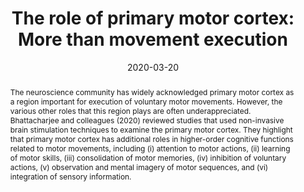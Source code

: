---
abstract: 'The neuroscience community has widely acknowledged primary motor cortex as a region important for execution of voluntary motor movements. However, the various other roles that this region plays are often underappreciated. Bhattacharjee and colleagues (2020) reviewed studies that used non-invasive brain stimulation techniques to examine the primary motor cortex. They highlight that primary motor cortex has additional roles in higher-order cognitive functions related to motor movements, including (i) attention to motor actions, (ii) learning of motor skills, (iii) consolidation of motor memories, (iv) inhibition of voluntary actions, (v) observation and mental imagery of motor sequences, and (vi) integration of sensory information.'
authors:
- Sagarika Bhattacharjee
- Rajan Kashyap
- Turki Abualait
- S. H. Annabel Chen
- Woo-Kyoung Yoo
- Shahid Bashir
date: "2020-03-20"
doi: "10.1080/00222895.2020.1738992"
featured: false
projects: []
publication: 'Bhattacharjee, S., Kashyap, R., Abualait, T., Chen, S. H. A., Yoo, WK., & Bashir, S. (2020). The role of primary motor cortex: More than movement execution. Journal of Motor Behavior. doi:10.1080/00222895.2020.1738992'
publication_short: ""
publication_types:
- "2"
publishDate: ""
# summary: 
tags:
- Primary Motor Cortex
title: 'The role of primary motor cortex: More than movement execution'
url_code: ""
url_dataset: ""
url_pdf: ""
url_poster: ""
url_project: ""
url_slides: ""
url_source: ""
url_video: ""
---